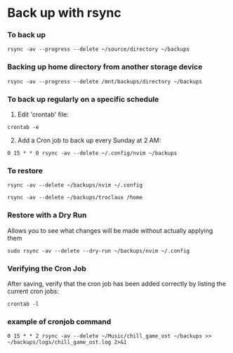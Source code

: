 # Back up with rsync

### To back up

```shell
rsync -av --progress --delete ~/source/directory ~/backups
```

### Backing up home directory from another storage device

```shell
rsync -av --progress --delete /mnt/backups/directory ~/backups
```

### To back up regularly on a specific schedule

1. Edit 'crontab' file:
  ```shell
  crontab -e
  ```
2. Add a Cron job to back up every Sunday at 2 AM:
  ```shell
  0 15 * * 0 rsync -av --delete ~/.config/nvim ~/backups
  ```

### To restore

```shell
rsync -av --delete ~/backups/nvim ~/.config
```

```shell
rsync -av --delete ~/backups/troclaux /home
```

### Restore with a Dry Run

Allows you to see what changes will be made without actually applying them
```shell
sudo rsync -av --delete --dry-run ~/backups/nvim ~/.config
```

### Verifying the Cron Job

After saving, verify that the cron job has been added correctly by listing the current cron jobs:
```shell
crontab -l
```

### example of cronjob command

```shell
0 15 * * 2 rsync -av --delete ~/Music/chill_game_ost ~/backups >> ~/backups/logs/chill_game_ost.log 2>&1
```
